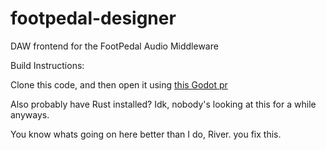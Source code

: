 # footpedal-designer
DAW frontend for the FootPedal Audio Middleware

Build Instructions:

Clone this code, and then open it using [this Godot pr](https://github.com/godotengine/godot/pull/67152)

Also probably have Rust installed? Idk, nobody's looking at this for a while anyways.

You know whats going on here better than I do, River. you fix this.
